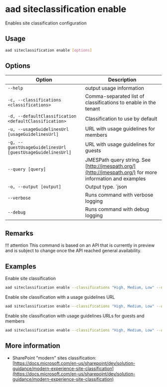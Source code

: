# aad siteclassification enable

Enables site classification configuration

## Usage

```sh
aad siteclassification enable [options]
```

## Options

Option|Description
------|-----------
`--help`|output usage information
`-c, --classifications <classifications>`|Comma-separated list of classifications to enable in the tenant
`-d, --defaultClassification <defaultClassification>`|Classification to use by default
`-u, --usageGuidelinesUrl [usageGuidelinesUrl]`|URL with usage guidelines for members
`-g, --guestUsageGuidelinesUrl [guestUsageGuidelinesUrl]`|URL with usage guidelines for guests
`--query [query]`|JMESPath query string. See [http://jmespath.org/](http://jmespath.org/) for more information and examples
`-o, --output [output]`|Output type. `json|text`. Default `text`
`--verbose`|Runs command with verbose logging
`--debug`|Runs command with debug logging

## Remarks

!!! attention
    This command is based on an API that is currently in preview and is subject to change once the API reached general availability.

## Examples

Enable site classification

```sh
aad siteclassification enable --classifications "High, Medium, Low" --defaultClassification "Medium"
```

Enable site classification with a usage guidelines URL

```sh
aad siteclassification enable --classifications "High, Medium, Low" --defaultClassification "Medium" --usageGuidelinesUrl "http://aka.ms/pnp"
```

Enable site classification with usage guidelines URLs for guests and members

```sh
aad siteclassification enable --classifications "High, Medium, Low" --defaultClassification "Medium" --usageGuidelinesUrl "http://aka.ms/pnp" --guestUsageGuidelinesUrl "http://aka.ms/pnp"
```

## More information

- SharePoint "modern" sites classification: [https://docs.microsoft.com/en-us/sharepoint/dev/solution-guidance/modern-experience-site-classification](https://docs.microsoft.com/en-us/sharepoint/dev/solution-guidance/modern-experience-site-classification)